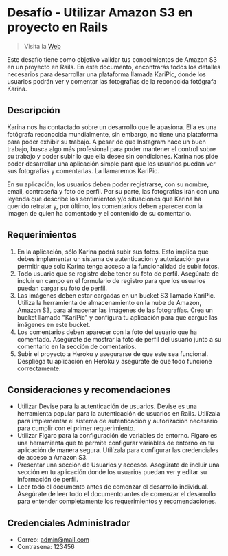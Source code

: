 # Desafío - Utilizar Amazon S3 en proyecto en Rails

> Visita la [Web](https://karipic-4ufk.onrender.com/)

Este desafío tiene como objetivo validar tus conocimientos de Amazon S3 en un proyecto en Rails. En este documento, encontrarás todos los detalles necesarios para desarrollar una plataforma llamada KariPic, donde los usuarios podrán ver y comentar las fotografías de la reconocida fotógrafa Karina.

## Descripción

Karina nos ha contactado sobre un desarrollo que le apasiona. Ella es una fotógrafa reconocida mundialmente, sin embargo, no tiene una plataforma para poder exhibir su trabajo. A pesar de que Instagram hace un buen trabajo, busca algo más profesional para poder mantener el control sobre su trabajo y poder subir lo que ella desee sin condiciones. Karina nos pide poder desarrollar una aplicación simple para que los usuarios puedan ver sus fotografías y comentarlas. La llamaremos KariPic.

En su aplicación, los usuarios deben poder registrarse, con su nombre, email, contraseña y foto de perfil. Por su parte, las fotografías irán con una leyenda que describe los sentimientos y/o situaciones que Karina ha querido retratar y, por último, los comentarios deben aparecer con la imagen de quien ha comentado y el contenido de su comentario.

## Requerimientos

1. En la aplicación, sólo Karina podrá subir sus fotos. Esto implica que debes implementar un sistema de autenticación y autorización para permitir que solo Karina tenga acceso a la funcionalidad de subir fotos.
2. Todo usuario que se registre debe tener su foto de perfil. Asegúrate de incluir un campo en el formulario de registro para que los usuarios puedan cargar su foto de perfil.
3. Las imágenes deben estar cargadas en un bucket S3 llamado KariPic. Utiliza la herramienta de almacenamiento en la nube de Amazon, Amazon S3, para almacenar las imágenes de las fotografías. Crea un bucket llamado "KariPic" y configura tu aplicación para que cargue las imágenes en este bucket.
4. Los comentarios deben aparecer con la foto del usuario que ha comentado. Asegúrate de mostrar la foto de perfil del usuario junto a su comentario en la sección de comentarios.
5. Subir el proyecto a Heroku y asegurarse de que este sea funcional. Despliega tu aplicación en Heroku y asegúrate de que todo funcione correctamente.

## Consideraciones y recomendaciones

- Utilizar Devise para la autenticación de usuarios. Devise es una herramienta popular para la autenticación de usuarios en Rails. Utilízala para implementar el sistema de autenticación y autorización necesario para cumplir con el primer requerimiento.
- Utilizar Figaro para la configuración de variables de entorno. Figaro es una herramienta que te permite configurar variables de entorno en tu aplicación de manera segura. Utilízala para configurar las credenciales de acceso a Amazon S3.
- Presentar una sección de Usuarios y accesos. Asegúrate de incluir una sección en tu aplicación donde los usuarios puedan ver y editar su información de perfil.
- Leer todo el documento antes de comenzar el desarrollo individual. Asegúrate de leer todo el documento antes de comenzar el desarrollo para entender completamente los requerimientos y recomendaciones.

## Credenciales Administrador

- Correo: admin@mail.com
- Contrasena: 123456
